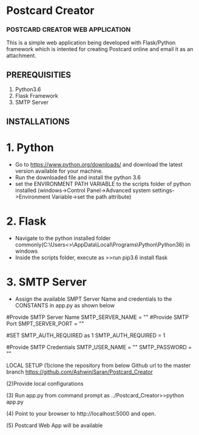 # Postcard Creator
### POSTCARD CREATOR WEB APPLICATION

This is a simple web application being developed with Flask/Python framework which is intented for creating Postcard online and email it as an attachment.

## PREREQUISITIES
1. Python3.6
2. Flask Framework
3. SMTP Server

## INSTALLATIONS
# 1. Python 

- Go to https://www.python.org/downloads/ and download the latest version available for your machine.
- Run the downloaded file and install the python 3.6
- set the ENVIRONMENT PATH VARIABLE to the scripts folder of python installed
(windows->Control Panel->Advanced system settings->Environment Variable->set the path attribute)

# 2. Flask
- Navigate to the python installed folder commonly(C:\Users\<<Your Folder>>\AppData\Local\Programs\Python\Python36) in windows
- Inside the scripts folder, execute as 
         >>run pip3.6 install flask

# 3. SMTP Server
- Assign the available SMPT Server Name and credentials to the CONSTANTS in app.py as shown below

#Provide SMTP Server Name
SMTP_SERVER_NAME = "" 
#Provide SMTP Port
SMPT_SERVER_PORT = "" 

#SET SMTP_AUTH_REQUIRED as 1
SMTP_AUTH_REQUIRED = 1

#Provide SMTP Credentials
SMTP_USER_NAME = ""
SMTP_PASSWORD = ""

LOCAL SETUP
(1)clone the repository from below Github url to the master branch 
https://github.com/AshwiniSaran/Postcard_Creator

(2)Provide local configurations 

(3) Run app.py from command prompt as ../Postcard_Creator>>python app.py

(4) Point to your browser to http://localhost:5000 and open. 

(5) Postcard Web App will be available
